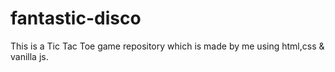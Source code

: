 # fantastic-disco
This is a Tic Tac Toe game repository which is made by me using html,css &amp; vanilla js.
